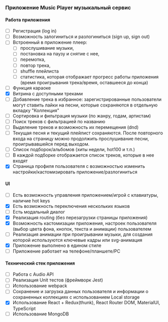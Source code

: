 ### Приложение Music Player музыкальный сервис

#### Работа приложения

-[ ] Регистрация (log in)
-[ ] Возможность залогиниться и разлогиниться (sign up, sign out)
-[ ] Встроенный в приложение плеер:
  -[ ] прослушивание музыки,
  -[ ] постановка на паузу и снятие с нее,
  -[ ] перемотка,
  -[ ] повтор трека,
  -[ ] shuffle плейлиста
  -[ ] статистика, которая отображает прогресс работы приложения (время проигрывания трека/время, оставшееся до конца)
-[ ] Функция караоке
-[x] Витрина с доступными треками
-[ ] Добавление трека в избранное: зарегистрированные пользователи могут ставить лайки на песни, которые сохраняются в отдельную вкладку "Коллекция"
-[ ] Сортировка и фильтрация музыки (по жанру, годам, артистам)
-[ ] Поиск треков с фильтрацией по названию
-[ ] Выделение треков и возможность их перемещения (dnd)
-[ ] Текущая песня и текущий плейлист сохраняются. После повторного входа на страницу можно продолжить прослушивание песни, проигрывавшейся перед выходом.
-[ ] Список подборок/альбомов (хиты недели, hot100 и т.п.)
-[ ] В каждой подборке отображается список треков, которые в нее входят
-[x] Страница профиля пользователя с возможностью изменить настройки/кастомизировать приложение/разлогиниться

#### UI

-[ ] Есть возможность управления приложением/игрой с клавиатуры, наличие hot keys
-[x] Есть возможность переключения нескольких языков
-[ ] Есть модальный диалог
-[x] Реализация routing (без перезагрузки страницы приложения)
-[x] Возможность кастомизации приложения, настроек пользователя (выбор цвета фона, кнопок, текста и анимации) пользователем
-[ ] Реализация анимации при проигрывании музыки, для создания которой используются ключевые кадры или svg-анимация
-[x] Приложение выполнено в едином стиле
-[ ] Приложение работает на телефоне/планшете/PC

#### Технический стек приложения

-[ ] Работа с Audio API
-[ ] Реализация Unit тестов (фреймворк Jest)
-[ ] Использование webpack
-[ ] Сохранение и загрузка данных пользователя и информации о сохраненных коллекциях с использованием Local storage
-[x] Использование React + Redux(thunk), React Router DOM, MaterialUI, TypeScript
-[ ] Использование MongoDB
